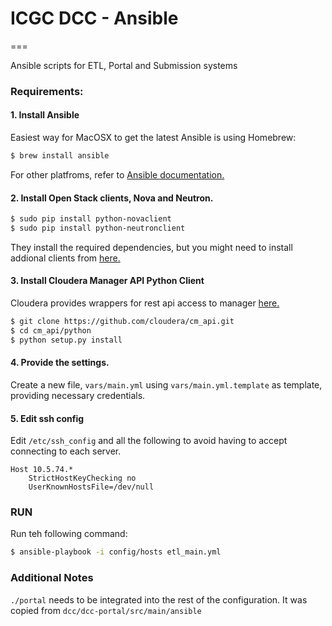 # ICGC DCC - Ansible
===

Ansible scripts for ETL, Portal and Submission systems

### Requirements:

#### 1. Install Ansible

Easiest way for MacOSX to get the latest Ansible is using Homebrew:

```bash
$ brew install ansible
```

For other platfroms, refer to [Ansible documentation.](http://docs.ansible.com/intro_installation.html)

#### 2. Install Open Stack clients, Nova and Neutron.

```bash
$ sudo pip install python-novaclient
$ sudo pip install python-neutronclient
```

They install the required dependencies, but you might need to install addional clients from [here.](http://docs.openstack.org/user-guide/content/install_clients.html)

#### 3. Install Cloudera Manager API Python Client

Cloudera provides wrappers for rest api access to manager [here.](https://github.com/cloudera/cm_api)

```bash
$ git clone https://github.com/cloudera/cm_api.git
$ cd cm_api/python
$ python setup.py install
```

#### 4. Provide the settings.

Create a new file, `vars/main.yml` using `vars/main.yml.template` as template, providing necessary credentials.

#### 5. Edit ssh config

Edit `/etc/ssh_config` and all the following to avoid having to accept connecting to each server.

```
Host 10.5.74.*
	StrictHostKeyChecking no
	UserKnownHostsFile=/dev/null
```

### RUN

Run teh following command:

```bash
$ ansible-playbook -i config/hosts etl_main.yml
```

### Additional Notes

`./portal` needs to be integrated into the rest of the configuration. It was copied from `dcc/dcc-portal/src/main/ansible`
